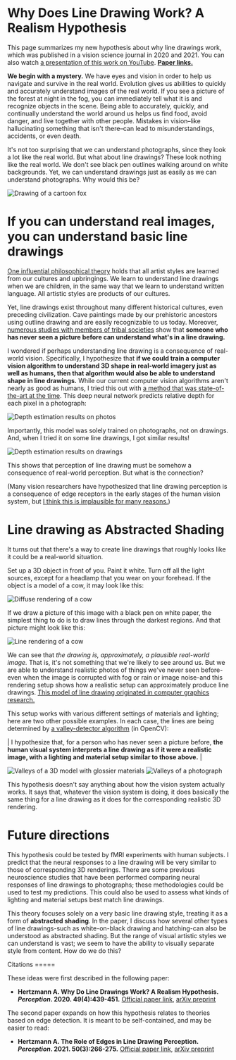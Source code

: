 # Why Does Line Drawing Work? A Realism Hypothesis

This page summarizes my new hypothesis about why line drawings work, which was published in a vision science journal in 2020 and 2021. You can also watch [a presentation of this work on YouTube](https://www.youtube.com/watch?v=FxrwJFjGyP4).  <a href="#citations"><b>Paper links.</b></a>

**We begin with a mystery.** We have eyes and vision in order to help us navigate and survive in the real world. Evolution gives us abilities to quickly and accurately understand images of the real world. If you see a picture of the forest at night in the fog, you can immediately tell what it is and recognize objects in the scene. Being able to accurately, quickly, and continually understand the world around us helps us find food, avoid danger, and live together with other people.  Mistakes in vision–like hallucinating something that isn't there–can lead to misunderstandings, accidents, or even death.

It's not too surprising that we can understand photographs, since they look a lot like the real world. But what about line drawings? These look nothing like the real world. We don't see black pen outlines walking around on white backgrounds.  Yet, we can understand drawings just as easily as we can understand photographs. Why would this be?

![Drawing of a cartoon fox](/images/howtodraw/fox.jpg)



If you can understand real images, you can understand basic line drawings
=====

[One influential philosophical theory](https://en.wikipedia.org/wiki/Languages_of_Art) holds that all artist styles are learned from our cultures and upbringings.  We learn to understand line drawings when we are children, in the same way that we learn to understand written language. All artistic styles are products of our cultures.

Yet, line drawings exist throughout many different historical cultures, even preceding civilization. Cave paintings made by our prehistoric ancestors using outline drawing and are easily recognizable to us today. Moreover, [numerous studies with members of tribal societies](https://journals.sagepub.com/doi/10.1068/p040391) show that **someone who has never seen a picture before can understand what's in a line drawing.**

I wondered if perhaps understanding line drawing is a consequence of real-world vision. Specifically, I hypothesize that **if we could train a computer vision algorithm to understand 3D shape in real-world imagery just as well as humans, then that algorithm would also be able to understand shape in line drawings.**  While our current computer vision algorithms aren't nearly as good as humans, I tried this out with [a method that was state-of-the-art at the time](https://arxiv.org/abs/1907.01341v1). This deep neural network predicts relative depth for each pixel in a photograph:

![Depth estimation results on photos](/images/howtodraw/midas-real.jpg)

Importantly, this model was solely trained on photographs, not on drawings. And, when I tried it on some line drawings, I got similar results!

![Depth estimation results on drawings](/images/howtodraw/midas-drawing.jpg)

This shows that perception of line drawing must be somehow a consequence of real-world perception. But what is the connection?

(Many vision researchers have hypothesized that line drawing perception is a consequence of edge receptors in the early stages of the human vision system, but [I think this is implausible for many reasons.](/2020/04/19/lines-as-edges.html))


Line drawing as Abstracted Shading
=====

It turns out that there's a way to create line drawings that roughly looks like it could be a real-world situation.

Set up a 3D object in front of you. Paint it white. Turn off all the light sources, except for a headlamp that you wear on your forehead. If the object is a model of a cow, it may look like this:

![Diffuse rendering of a cow](/images/howtodraw/cow_diffuse.png)

If we draw a picture of this image with a black pen on white paper, the simplest thing to do is to draw lines through the darkest regions. And that picture might look like this:

![Line rendering of a cow](/images/howtodraw/cow_thick.jpg)

We can see that _the drawing is, approximately, a plausible real-world image._ That is, it's not something that we're likely to see around us. But we are able to understand realistic photos of things we've never seen before-even when the image is corrupted with fog or rain or image noise-and this rendering setup shows how a realistic setup can approximately produce line drawings. [This model of line drawing originated in computer graphics research.](/2020/09/13/how-to-draw-pictures-suggestive-contours.html)

This setup works with various different settings of materials and lighting; here are two other possible examples. In each case, the lines are being determined by [a valley-detector algorithm]() (in OpenCV):



| I hypothesize that, for a person who has never seen a picture before, **the human visual system interprets a line drawing as if it were a realistic image, with a lighting and material setup similar to those above.** |


![Valleys of a 3D model with glossier materials](/images/howtodraw/david_valleys.jpg)
![Valleys of a photograph](/images/howtodraw/photo_valleys.jpg)

This hypothesis doesn't say anything about how the vision system actually works. It says that, whatever the vision system is doing, it does basically the same thing for a line drawing as it does for the corresponding realistic 3D rendering.



Future directions
====

This hypothesis could be tested by fMRI experiments with human subjects. I predict that the neural responses to a line drawing will be very similar to those of corresponding 3D renderings. There are some previous neuroscience studies that have been performed comparing neural responses of line drawings to photographs; these methodologies could be used to test my predictions. This could also be used to assess what kinds of lighting and material setups best match line drawings.

This theory focuses solely on a very basic line drawing style, treating it as a form of **abstracted shading**. In the paper, I discuss how several other types of line drawings-such as white-on-black drawing and hatching-can also be understood as abstracted shading. But the range of visual artistic styles we can understand is vast; we seem to have the ability to visually separate style from content. How do we do this?

<a name="citations">
Citations
=====

These ideas were first described in the following paper:

* **Hertzmann A. Why Do Line Drawings Work? A Realism Hypothesis. _Perception_. 2020. 49(4):439-451.** [Official paper link](https://journals.sagepub.com/doi/abs/10.1177/0301006620908207?journalCode=peca), [arXiv preprint](https://arxiv.org/abs/2002.06260)

The second paper expands on how this hypothesis relates to theories based on edge detection. It is meant to be self-contained, and may be easier to read:

* **Hertzmann A. The Role of Edges in Line Drawing Perception. _Perception_. 2021. 50(3):266-275.** [Official paper link](https://journals.sagepub.com/doi/abs/10.1177/0301006621994407?journalCode=peca), [arXiv preprint](https://arxiv.org/abs/2101.09376)